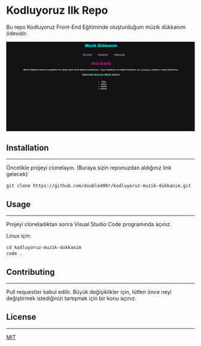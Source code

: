 # **Kodluyoruz Ilk Repo**
Bu repo Kodluyoruz Front-End Eğitiminde oluşturduğum müzik dükkanım ödevidir.

![kodluyoruz gorsel](https://github.com/doubled00r/kodluyoruz-muzik-dukkanim/blob/main/figures/muzik-dukkanim-image.png)

## **Installation**
---
Öncelikle projeyi clonelayın. (Buraya sizin reponuzdan aldığınız link gelecek)`

```
git clone https://github.com/doubled00r/kodluyoruz-muzik-dukkanim.git
```

## **Usage**
---
Projeyi cloneladıktan sonra Visual Studio Code programında açınız.

Linux için:
```
cd kodluyoruz-muzik-dukkanim
code .
```
## **Contributing**
---
Pull requestler kabul edilir. Büyük değişiklikler için, lütfen önce neyi değiştirmek istediğinizi tartışmak için bir konu açınız.

## **License**
---
[MIT](https://choosealicense.com/licenses/mit/)
